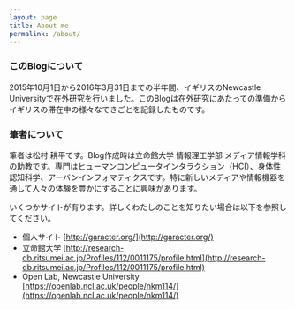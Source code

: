 ```yaml
---
layout: page
title: About me
permalink: /about/
---
```


### このBlogについて ###
2015年10月1日から2016年3月31日までの半年間、イギリスのNewcastle Universityで在外研究を行いました。このBlogは在外研究にあたっての準備からイギリスの滞在中の様々なできごとを記録したものです。


### 筆者について ###
筆者は松村 耕平です。Blog作成時は立命館大学 情報理工学部 メディア情報学科の助教です。専門はヒューマンコンピュータインタラクション（HCI）、身体性認知科学、アーバンインフォマティクスです。特に新しいメディアや情報機器を通して人々の体験を豊かにすることに興味があります。

いくつかサイトが有ります。詳しくわたしのことを知りたい場合は以下を参照してください。

* 個人サイト [http://garacter.org/](http://garacter.org/)
* 立命館大学 [http://research-db.ritsumei.ac.jp/Profiles/112/0011175/profile.html](http://research-db.ritsumei.ac.jp/Profiles/112/0011175/profile.html)
* Open Lab, Newcastle University [https://openlab.ncl.ac.uk/people/nkm114/](https://openlab.ncl.ac.uk/people/nkm114/)


